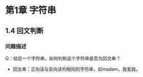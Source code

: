 # 第1章 字符串 #

## 1.4 回文判断 ##

### 问题描述 ###

Q：给定一个字符串，如何判断这个字符串是否为回文串？
- 回文串：正向读与反向读均相同的字符串，如madam，我爱我。